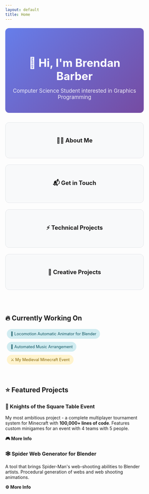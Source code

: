 ```yaml
---
layout: default
title: Home
---
```


<style>
/* Dark mode styles */
@media (prefers-color-scheme: dark) {
  body {
    background-color: #0d1117 !important;
    color: #c9d1d9 !important;
  }
  
  h1, h2, h3, h4, h5, h6 {
    color: #f0f6fc !important;
  }
  
  a {
    color: #58a6ff !important;
  }
  
  a:hover {
    color: #79c0ff !important;
  }
  
  hr {
    border-color: #30363d !important;
  }
  
  blockquote {
    border-left-color: #30363d !important;
    color: #8b949e !important;
  }
}

/* Global link styling - no underlines */
a {
  text-decoration: none !important;
}

a:hover {
  text-decoration: none !important;
}

/* Global margin styling - 25% on each side */
body {
  max-width: 50%;
  margin: 0 auto;
  padding: 0 20px;
  box-sizing: border-box;
}

/* Hero section styling */
.hero-section {
  text-align: center;
  padding: 40px 20px;
  margin: 20px 0;
  border-radius: 12px;
  background: linear-gradient(135deg, #667eea 0%, #764ba2 100%);
  color: white;
}

.hero-title {
  font-size: 2.5em;
  margin-bottom: 10px;
  font-weight: bold;
}

.hero-subtitle {
  font-size: 1.2em;
  opacity: 0.9;
  margin-bottom: 0;
}

/* Navigation cards */
.nav-grid {
  display: grid;
  grid-template-columns: repeat(auto-fit, minmax(400px, 1fr));
  gap: 20px;
  margin: 30px 0;
}

.nav-card {
  border: 1px solid var(--border-color, #e1e4e8);
  border-radius: 12px;
  padding: 25px;
  text-align: center;
  transition: transform 0.2s, box-shadow 0.2s;
  background: var(--card-bg, #f8f9fa);
  text-decoration: none;
  color: inherit;
}

.nav-card:hover {
  transform: translateY(-5px);
  box-shadow: 0 8px 25px rgba(0,0,0,0.15);
  text-decoration: none;
  color: inherit;
}

.nav-card h3 {
  margin: 20px 0;
  font-size: 1.3em;
}

.nav-card p {
  margin: 0;
  opacity: 0.8;
  font-size: 0.95em;
}

/* Status indicators */
.status-indicator {
  display: inline-flex;
  align-items: center;
  gap: 8px;
  padding: 8px 12px;
  border-radius: 20px;
  font-size: 0.9em;
  margin: 5px;
}

.status-active {
  background: #d1ecf1;
  color: #0c5460;
}

.status-learning {
  background: #fff3cd;
  color: #856404;
}

/* Quick stats */
.quick-stats {
  display: grid;
  grid-template-columns: repeat(auto-fit, minmax(200px, 1fr));
  gap: 15px;
  margin: 25px 0;
}

.stat-item {
  text-align: center;
  padding: 15px;
  border-radius: 8px;
  background: var(--card-bg, #f8f9fa);
  border: 1px solid var(--border-color, #e1e4e8);
}

.stat-number {
  font-size: 1.8em;
  font-weight: bold;
  color: #0366d6;
  display: block;
}

.stat-label {
  font-size: 0.9em;
  opacity: 0.8;
  margin-top: 5px;
}

/* Dark mode overrides */
@media (prefers-color-scheme: dark) {
  .nav-card {
    --border-color: #30363d;
    --card-bg: #161b22;
    border-color: #30363d;
    background: #161b22;
  }
  
  .stat-item {
    --border-color: #30363d;
    --card-bg: #161b22;
    border-color: #30363d;
    background: #161b22;
  }
  
  .status-active {
    background: #1f2937;
    color: #60a5fa;
  }
  
  .status-learning {
    background: #374151;
    color: #fbbf24;
  }
  
  .stat-number {
    color: #58a6ff;
  }
}

/* Mobile responsiveness */
@media (max-width: 768px) {
  body {
    max-width: 90%;
    padding: 0 10px;
  }
}
</style>

<div class="hero-section">
  <h1 class="hero-title">👋 Hi, I'm Brendan Barber</h1>
  <p class="hero-subtitle">Computer Science Student interested in Graphics Programming </p>
</div>

<div class="nav-grid">
  <a href="./about" class="nav-card">
    <h3>🧑‍💻 About Me</h3>
  </a>

  <a href="./contact" class="nav-card">
    <h3>📬 Get in Touch</h3>
  </a>
  
  <a href="./projects" class="nav-card">
    <h3>⚡ Technical Projects</h3>
  </a>

  <a href="./creativeprojects" class="nav-card">
    <h3>🎨 Creative Projects</h3>
  </a>
  
</div>

<br>

## 🔥 Currently Working On

<span class="status-indicator status-active">🚶 Locomotion Automatic Animator for Blender</span>
<span class="status-indicator status-active">🎼 Automated Music Arrangement</span>
<span class="status-indicator status-learning">⚔️ My Medieval Minecraft Event</span>

<br>

## ⭐ Featured Projects

### 🏰 Knights of the Square Table Event
My most ambitious project - a complete multiplayer tournament system for Minecraft with **100,000+ lines of code**. Features custom minigames for an event with 4 teams with 5 people.

**[🎮 More Info](./projects#-knights-of-the-square-table-event)**

### 🕸️ Spider Web Generator for Blender
A tool that brings Spider-Man's web-shooting abilities to Blender artists. Procedural generation of webs and web shooting animations.

**[⚙️ More Info](./projects#-spider-web-shot-generator-for-blender)**